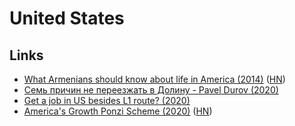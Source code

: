 # United States

## Links

- [What Armenians should know about life in America (2014)](https://likewise.am/2014/12/26/what-armenians-should-know-about-life-in-america/) ([HN](https://news.ycombinator.com/item?id=22777745))
- [Семь причин не переезжать в Долину - Pavel Durov (2020)](https://te.legra.ph/7-prichin-ne-pereezzhat-v-Kremnievuyu-dolinu-05-07)
- [Get a job in US besides L1 route? (2020)](https://www.reddit.com/r/cscareerquestionsEU/comments/ggbzkk/is_there_anyone_here_who_got_a_job_in_the_us/)
- [America's Growth Ponzi Scheme (2020)](https://www.strongtowns.org/journal/2020/5/14/americas-growth-ponzi-scheme-md2020) ([HN](https://news.ycombinator.com/item?id=23222191))
